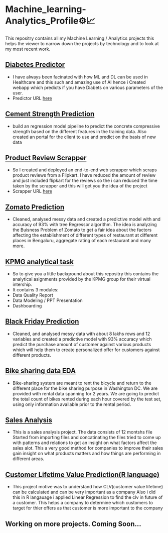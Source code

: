 # Machine_learning-Analytics_Profile⚙️📈
This repositry contains all my Machine Learning / Analytics projects this helps the viewer to narrow down the projects by technology and to look at my most recent work.

## [Diabetes Predictor](https://github.com/pratiktiwari1212/Diabetes-Predictor)
- I have always been facinated with how ML and DL can be used in Healthcare and this such and amazing use of AI hence i Created webapp which predicts if you have Diabets on various parameters of the user.
- Predictor URL [here](https://diabetes-predictor-bypratik.herokuapp.com/)

## [Cement Strength Prediction](https://github.com/pratiktiwari1212/cement_strength_prediction)
- build an regression model pipeline to predict the concrete compressive strength based on the different features in the training data. Also created an portal for the client to use and predict on the basis of new data

## [Product Review Scrapper](https://github.com/pratiktiwari1212/Product_Review_scrapper)
- So I created and deployed an end-to-end web scrapper which scraps product reviews from a Flipkart. I have reduced the amount of review and just included flipkart for the reviews so the i can reduced the time taken by the scrapper and this will get you the idea of the project
- Scrapper URL [here](https://productreviewscrapper.herokuapp.com/)

## [Zomato Prediction](https://github.com/pratiktiwari1212/Zomato_data_EDA)
- Cleaned, analysed messy data and created a predictive model with and accuracy of 93% with tree Regressor algorithm. The idea is analyzing the Buisness Problem of Zomato to get a fair idea about the factors affecting the establishment of different types of restaurant at different places in Bengaluru, aggregate rating of each restaurant and many more.

## [KPMG analytical task](https://github.com/pratiktiwari1212/KPMG_analytical_task)
- So to give you a little background about this repositry this contains the analytical asignments provided by the KPMG group for their virtual intership.
- It contains 3 modules:
- Data Quality Report
- Data Modeling / PPT Presentation
- Dashboarding

## [Black Friday Prediction](https://github.com/pratiktiwari1212/Black_friday_prediction)
- Cleaned, and analysed messy data with about 8 lakhs rows and 12 variables and created a predictive model with 93% accuracy which predict the purchase amount of customer against various products which will help them to create personalized offer for customers against different products.

## [Bike sharing data EDA](https://github.com/pratiktiwari1212/Bike_sharing_data_EDA)
- Bike-sharing system are meant to rent the bicycle and return to the different place for the bike sharing purpose in Washington DC. We are provided with rental data spanning for 2 years. We are going to predict the total count of bikes rented during each hour covered by the test set, using only information available prior to the rental period.

## [Sales Analysis](https://github.com/pratiktiwari1212/Real_life_data_sales_analysis)
- This is a sales analysis project. The data consists of 12 montshs file Started from importing files and concatinating the files tried to come up with patterns and relations to get an insight on what factors affect the sales alot. This a very good method for companies to improve their sales gain insight on what products matters and how things are performing in different areas.

## [Customer Lifetime Value Prediction(R language)](https://github.com/pratiktiwari1212/CLVregressioninr)
- This project motive was to understand how CLV(customer value lifetime) can be calculated and can be very important as a company Also i did this in R langauage i applied Linear Regression to find the clv in future of a customer. This helps a company to determine which customers to target for thier offers as that customer is more important to the company

## Working on more projects. Coming Soon...

